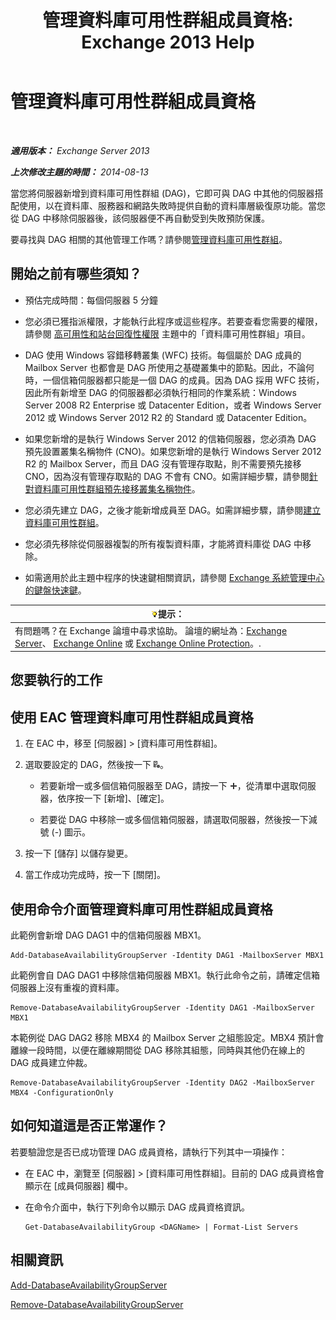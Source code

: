 ﻿---
title: '管理資料庫可用性群組成員資格: Exchange 2013 Help'
TOCTitle: 管理資料庫可用性群組成員資格
ms:assetid: fb2ea15e-96d5-4045-b75b-b0aa5fc60479
ms:mtpsurl: https://technet.microsoft.com/zh-tw/library/Dd351278(v=EXCHG.150)
ms:contentKeyID: 50474657
ms.date: 05/21/2018
mtps_version: v=EXCHG.150
ms.translationtype: MT
---

# 管理資料庫可用性群組成員資格

 

_**適用版本：** Exchange Server 2013_

_**上次修改主題的時間：** 2014-08-13_

當您將伺服器新增到資料庫可用性群組 (DAG)，它即可與 DAG 中其他的伺服器搭配使用，以在資料庫、服務器和網路失敗時提供自動的資料庫層級復原功能。當您從 DAG 中移除伺服器後，該伺服器便不再自動受到失敗預防保護。

要尋找與 DAG 相關的其他管理工作嗎？請參閱[管理資料庫可用性群組](managing-database-availability-groups-exchange-2013-help.md)。

## 開始之前有哪些須知？

  - 預估完成時間：每個伺服器 5 分鐘

  - 您必須已獲指派權限，才能執行此程序或這些程序。若要查看您需要的權限，請參閱 [高可用性和站台回復性權限](high-availability-and-site-resilience-permissions-exchange-2013-help.md) 主題中的「資料庫可用性群組」項目。

  - DAG 使用 Windows 容錯移轉叢集 (WFC) 技術。每個屬於 DAG 成員的 Mailbox Server 也都會是 DAG 所使用之基礎叢集中的節點。因此，不論何時，一個信箱伺服器都只能是一個 DAG 的成員。因為 DAG 採用 WFC 技術，因此所有新增至 DAG 的伺服器都必須執行相同的作業系統：Windows Server 2008 R2 Enterprise 或 Datacenter Edition，或者 Windows Server 2012 或 Windows Server 2012 R2 的 Standard 或 Datacenter Edition。

  - 如果您新增的是執行 Windows Server 2012 的信箱伺服器，您必須為 DAG 預先設置叢集名稱物件 (CNO)。如果您新增的是執行 Windows Server 2012 R2 的 Mailbox Server，而且 DAG 沒有管理存取點，則不需要預先接移 CNO，因為沒有管理存取點的 DAG 不會有 CNO。如需詳細步驟，請參閱[針對資料庫可用性群組預先接移叢集名稱物件](pre-stage-the-cluster-name-object-for-a-database-availability-group-exchange-2013-help.md)。

  - 您必須先建立 DAG，之後才能新增成員至 DAG。如需詳細步驟，請參閱[建立資料庫可用性群組](create-a-database-availability-group-exchange-2013-help.md)。

  - 您必須先移除從伺服器複製的所有複製資料庫，才能將資料庫從 DAG 中移除。

  - 如需適用於此主題中程序的快速鍵相關資訊，請參閱 [Exchange 系統管理中心的鍵盤快速鍵](keyboard-shortcuts-in-the-exchange-admin-center-exchange-online-protection-help.md)。

<table>
<thead>
<tr class="header">
<th><img src="images/Bb124558.tip(EXCHG.150).gif" title="提示" alt="提示" />提示：</th>
</tr>
</thead>
<tbody>
<tr class="odd">
<td>有問題嗎？在 Exchange 論壇中尋求協助。 論壇的網址為：<a href="https://go.microsoft.com/fwlink/p/?linkid=60612">Exchange Server</a>、 <a href="https://go.microsoft.com/fwlink/p/?linkid=267542">Exchange Online</a> 或 <a href="https://go.microsoft.com/fwlink/p/?linkid=285351">Exchange Online Protection</a>。.</td>
</tr>
</tbody>
</table>


## 您要執行的工作

## 使用 EAC 管理資料庫可用性群組成員資格

1.  在 EAC 中，移至 \[伺服器\] \> \[資料庫可用性群組\]。

2.  選取要設定的 DAG，然後按一下 ![管理 DAG 成員](images/Dd351278.d567ae56-d6cd-4edb-ab67-ad8f7c58f337(EXCHG.150).gif "管理 DAG 成員")。
    
      - 若要新增一或多個信箱伺服器至 DAG，請按一下 ![加入圖示](images/JJ218640.c1e75329-d6d7-4073-a27d-498590bbb558(EXCHG.150).gif "加入圖示")，從清單中選取伺服器，依序按一下 \[新增\]、\[確定\]。
    
      - 若要從 DAG 中移除一或多個信箱伺服器，請選取伺服器，然後按一下減號 (-) 圖示。

3.  按一下 \[儲存\] 以儲存變更。

4.  當工作成功完成時，按一下 \[關閉\]。

## 使用命令介面管理資料庫可用性群組成員資格

此範例會新增 DAG DAG1 中的信箱伺服器 MBX1。

    Add-DatabaseAvailabilityGroupServer -Identity DAG1 -MailboxServer MBX1

此範例會自 DAG DAG1 中移除信箱伺服器 MBX1。執行此命令之前，請確定信箱伺服器上沒有重複的資料庫。

    Remove-DatabaseAvailabilityGroupServer -Identity DAG1 -MailboxServer MBX1

本範例從 DAG DAG2 移除 MBX4 的 Mailbox Server 之組態設定。MBX4 預計會離線一段時間，以便在離線期間從 DAG 移除其組態，同時與其他仍在線上的 DAG 成員建立仲裁。

    Remove-DatabaseAvailabilityGroupServer -Identity DAG2 -MailboxServer MBX4 -ConfigurationOnly

## 如何知道這是否正常運作？

若要驗證您是否已成功管理 DAG 成員資格，請執行下列其中一項操作：

  - 在 EAC 中，瀏覽至 \[伺服器\] \> \[資料庫可用性群組\]。目前的 DAG 成員資格會顯示在 \[成員伺服器\] 欄中。

  - 在命令介面中，執行下列命令以顯示 DAG 成員資格資訊。
    
        Get-DatabaseAvailabilityGroup <DAGName> | Format-List Servers

## 相關資訊

[Add-DatabaseAvailabilityGroupServer](https://technet.microsoft.com/zh-tw/library/dd298049\(v=exchg.150\))

[Remove-DatabaseAvailabilityGroupServer](https://technet.microsoft.com/zh-tw/library/dd297956\(v=exchg.150\))

